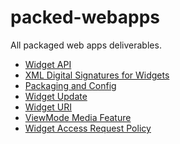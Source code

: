 packed-webapps
==============

All packaged web apps deliverables.

 * [Widget API](http://w3c.github.io/packaged-webapps/api/Overview.html)
 * [XML Digital Signatures for Widgets](http://w3c.github.io/packaged-webapps/digsig/Overview.html)
 * [Packaging and Config](http://w3c.github.io/packaged-webapps/packaging/Overview.html)
 * [Widget Update](http://w3c.github.io/packaged-webapps/updates/Overview.html)
 * [Widget URI](http://w3c.github.io/packaged-webapps/uri/Overview.html)
 * [ViewMode Media Feature](http://w3c.github.io/packaged-webapps/vmmf/Overview.html)
 * [Widget Access Request Policy](http://w3c.github.io/packaged-webapps/warp/Overview.html)

